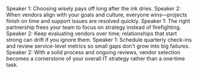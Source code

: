 Speaker 1: Choosing wisely pays off long after the ink dries.
Speaker 2: When vendors align with your goals and culture, everyone wins—projects finish on time and support issues are resolved quickly.
Speaker 1: The right partnership frees your team to focus on strategy instead of firefighting.
Speaker 2: Keep evaluating vendors over time; relationships that start strong can drift if you ignore them.
Speaker 1: Schedule quarterly check-ins and review service-level metrics so small gaps don't grow into big failures.
Speaker 2: With a solid process and ongoing reviews, vendor selection becomes a cornerstone of your overall IT strategy rather than a one‑time task.
